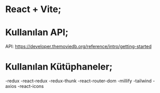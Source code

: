 # React + Vite;

# Kullanılan API;

API: https://developer.themoviedb.org/reference/intro/getting-started

# Kullanılan Kütüphaneler;

-redux
-react-redux
-redux-thunk
-react-router-dom
-millify
-tailwind
-axios
-react-icons
